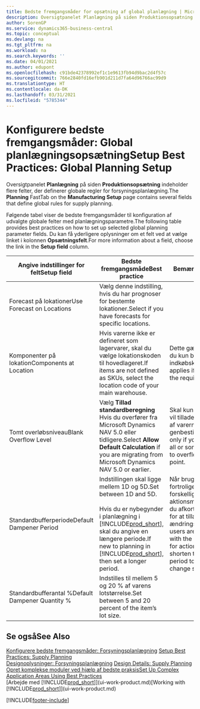 ```yaml
---
title: Bedste fremgangsmåder for opsætning af global planlægning | Microsoft Docs
description: Oversigtpanelet Planlægning på siden Produktionsopsætning indeholder flere felter, der definerer globale regler for forsyningsplanlægning.
author: SorenGP
ms.service: dynamics365-business-central
ms.topic: conceptual
ms.devlang: na
ms.tgt_pltfrm: na
ms.workload: na
ms.search.keywords: ''
ms.date: 04/01/2021
ms.author: edupont
ms.openlocfilehash: c91bde42378992ef1c1e9613fb94d9bac2d4f57c
ms.sourcegitcommit: 766e2840fd16efb901d211d7fa64d96766ac99d9
ms.translationtype: HT
ms.contentlocale: da-DK
ms.lasthandoff: 03/31/2021
ms.locfileid: "5785344"
---
```

# <a name="setup-best-practices-global-planning-setup"></a><span data-ttu-id="72f71-103">Konfigurere bedste fremgangsmåder: Global planlægningsopsætning</span><span class="sxs-lookup"><span data-stu-id="72f71-103">Setup Best Practices: Global Planning Setup</span></span>
<span data-ttu-id="72f71-104">Oversigtpanelet **Planlægning** på siden **Produktionsopsætning** indeholder flere felter, der definerer globale regler for forsyningsplanlægning.</span><span class="sxs-lookup"><span data-stu-id="72f71-104">The **Planning** FastTab on the **Manufacturing Setup** page contains several fields that define global rules for supply planning.</span></span>  

 <span data-ttu-id="72f71-105">Følgende tabel viser de bedste fremgangsmåder til konfiguration af udvalgte globale felter med planlægningsparametre.</span><span class="sxs-lookup"><span data-stu-id="72f71-105">The following table provides best practices on how to set up selected global planning parameter fields.</span></span> <span data-ttu-id="72f71-106">Du kan få yderligere oplysninger om et felt ved at vælge linket i kolonnen **Opsætningsfelt**.</span><span class="sxs-lookup"><span data-stu-id="72f71-106">For more information about a field, choose the link in the **Setup field** column.</span></span>  

|<span data-ttu-id="72f71-107">Angive indstillinger for felt</span><span class="sxs-lookup"><span data-stu-id="72f71-107">Setup field</span></span>|<span data-ttu-id="72f71-108">Bedste fremgangsmåde</span><span class="sxs-lookup"><span data-stu-id="72f71-108">Best practice</span></span>|<span data-ttu-id="72f71-109">Bemærkning</span><span class="sxs-lookup"><span data-stu-id="72f71-109">Comment</span></span>|  
|-----------------|-------------------|-------------|  
|<span data-ttu-id="72f71-110">Forecast på lokationer</span><span class="sxs-lookup"><span data-stu-id="72f71-110">Use Forecast on Locations</span></span>|<span data-ttu-id="72f71-111">Vælg denne indstilling, hvis du har prognoser for bestemte lokationer.</span><span class="sxs-lookup"><span data-stu-id="72f71-111">Select if you have forecasts for specific locations.</span></span>||  
|<span data-ttu-id="72f71-112">Komponenter på lokation</span><span class="sxs-lookup"><span data-stu-id="72f71-112">Components at Location</span></span>|<span data-ttu-id="72f71-113">Hvis varerne ikke er defineret som lagervarer, skal du vælge lokationskoden til hovedlageret.</span><span class="sxs-lookup"><span data-stu-id="72f71-113">If items are not defined as SKUs, select the location code of your main warehouse.</span></span>|<span data-ttu-id="72f71-114">Dette gælder også, hvis du kun bruger indkøbskladden.</span><span class="sxs-lookup"><span data-stu-id="72f71-114">This also applies if you only use the requisition worksheet.</span></span>|  
|<span data-ttu-id="72f71-115">Tomt overløbsniveau</span><span class="sxs-lookup"><span data-stu-id="72f71-115">Blank Overflow Level</span></span>|<span data-ttu-id="72f71-116">Vælg **Tillad standardberegning** Hvis du overfører fra Microsoft Dynamics NAV 5.0 eller tidligere.</span><span class="sxs-lookup"><span data-stu-id="72f71-116">Select **Allow Default Calculation** if you are migrating from Microsoft Dynamics NAV 5.0 or earlier.</span></span>|<span data-ttu-id="72f71-117">Skal kun bruges, hvis du vil tillade alle eller nogle af varerne at løbe over genbestillingspunktet.</span><span class="sxs-lookup"><span data-stu-id="72f71-117">Use only if you want to allow all or some of your items to overflow the reorder point.</span></span>|  
|<span data-ttu-id="72f71-118">Standardbufferperiode</span><span class="sxs-lookup"><span data-stu-id="72f71-118">Default Dampener Period</span></span>|<span data-ttu-id="72f71-119">Indstillingen skal ligge mellem 1D og 5D.</span><span class="sxs-lookup"><span data-stu-id="72f71-119">Set between 1D and 5D.</span></span><br /><br /> <span data-ttu-id="72f71-120">Hvis du er nybegynder i planlægning i [!INCLUDE[prod_short](includes/prod_short.md)], skal du angive en længere periode.</span><span class="sxs-lookup"><span data-stu-id="72f71-120">If new to planning in [!INCLUDE[prod_short](includes/prod_short.md)], then set a longer period.</span></span>|<span data-ttu-id="72f71-121">Når brugerne er mere fortrolige med de forskellige årsager til aktionsmeddelelser, kan du afkorte bufferperioden for at tillade flere ændringsforslag.</span><span class="sxs-lookup"><span data-stu-id="72f71-121">When users are more familiar with the different reasons for action messages, then shorten the dampener period to allow more change suggestions.</span></span>|  
|<span data-ttu-id="72f71-122">Standardbufferantal %</span><span class="sxs-lookup"><span data-stu-id="72f71-122">Default Dampener Quantity %</span></span>|<span data-ttu-id="72f71-123">Indstilles til mellem 5 og 20 % af varens lotstørrelse.</span><span class="sxs-lookup"><span data-stu-id="72f71-123">Set between 5 and 20 percent of the item’s lot size.</span></span>||  

## <a name="see-also"></a><span data-ttu-id="72f71-124">Se også</span><span class="sxs-lookup"><span data-stu-id="72f71-124">See Also</span></span>  
 <span data-ttu-id="72f71-125">[Konfigurere bedste fremgangsmåder: Forsyningsplanlægning](setup-best-practices-supply-planning.md) </span><span class="sxs-lookup"><span data-stu-id="72f71-125">[Setup Best Practices: Supply Planning](setup-best-practices-supply-planning.md) </span></span>  
 <span data-ttu-id="72f71-126">[Designoplysninger: Forsyningsplanlægning](design-details-supply-planning.md) </span><span class="sxs-lookup"><span data-stu-id="72f71-126">[Design Details: Supply Planning](design-details-supply-planning.md) </span></span>  
 [<span data-ttu-id="72f71-127">Opret komplekse moduler ved hjælp af bedste praksis</span><span class="sxs-lookup"><span data-stu-id="72f71-127">Set Up Complex Application Areas Using Best Practices</span></span>](set-up-complex-application-areas-using-best-practices.md)  
 <span data-ttu-id="72f71-128">[Arbejde med [!INCLUDE[prod_short](includes/prod_short.md)]](ui-work-product.md)</span><span class="sxs-lookup"><span data-stu-id="72f71-128">[Working with [!INCLUDE[prod_short](includes/prod_short.md)]](ui-work-product.md)</span></span>


[!INCLUDE[footer-include](includes/footer-banner.md)]